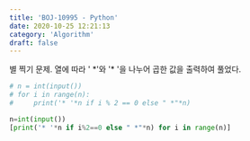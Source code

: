 ```yaml
---
title: 'BOJ-10995 - Python'
date: 2020-10-25 12:21:13
category: 'Algorithm'
draft: false
---
```

별 찍기 문제. 열에 따라 ' \*'와 '\* '을 나누어 곱한 값을 출력하여 풀었다.
```python
# n = int(input())
# for i in range(n):
#     print('* '*n if i % 2 == 0 else " *"*n)

n=int(input())
[print('* '*n if i%2==0 else " *"*n) for i in range(n)]

```